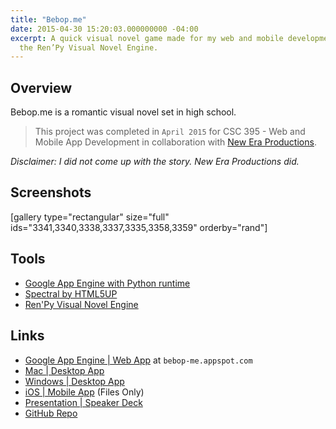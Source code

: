 ```yaml
---
title: "Bebop.me"
date: 2015-04-30 15:20:03.000000000 -04:00
excerpt: A quick visual novel game made for my web and mobile development class using
  the Ren’Py Visual Novel Engine.
---
```

<h2 id="overview">Overview</h2>
<p class="intro">Bebop.me is a romantic visual novel set in high school.</p>
<blockquote><p>This project was completed in <code>April 2015</code> for CSC 395 - Web and Mobile App Development in collaboration with <a href="https://www.linkedin.com/in/chamberscalvin" target="_blank">New Era Productions</a>.</p></blockquote>
<p><em>Disclaimer: I did not come up with the story. New Era Productions did.</em></p>
<h2 id="screenshots">Screenshots</h2>
<p>[gallery type="rectangular" size="full" ids="3341,3340,3338,3337,3335,3358,3359" orderby="rand"]</p>
<h2 id="tools">Tools</h2>
<ul>
<li><a href="https://cloud.google.com/appengine/docs" target="_blank">Google App Engine with Python runtime</a></li>
<li><a href="http://html5up.net/spectral" target="_blank">Spectral by HTML5UP</a></li>
<li><a href="http://www.renpy.org/" target="_blank">Ren'Py Visual Novel Engine</a></li>
</ul>
<h2 id="links">Links</h2>
<ul>
<li><a href="http://bebop-me.appspot.com" target="_blank">Google App Engine | Web App</a> at <code>bebop-me.appspot.com</code></li>
<li><a href="https://drive.google.com/file/d/0BxibmGV5GFRjUko3UTVfbDBfLTg/view" target="_blank">Mac | Desktop App</a></li>
<li><a href="https://drive.google.com/file/d/0BxibmGV5GFRjWVc0Q01NZ29CN1k/view" target="_blank">Windows | Desktop App</a></li>
<li><a href="https://drive.google.com/file/d/0BxibmGV5GFRjSjRwb0dwWDFtZXc/view" target="_blank">iOS | Mobile App</a> (Files Only)</li>
<li><a href="https://speakerdeck.com/fvcproductions/bebop-dot-me" target="_blank">Presentation | Speaker Deck</a></li>
<li><a href="https://github.com/fvcproductions/Projects/tree/master/Bebop.me" target="_blank">GitHub Repo</a></li>
</ul>
